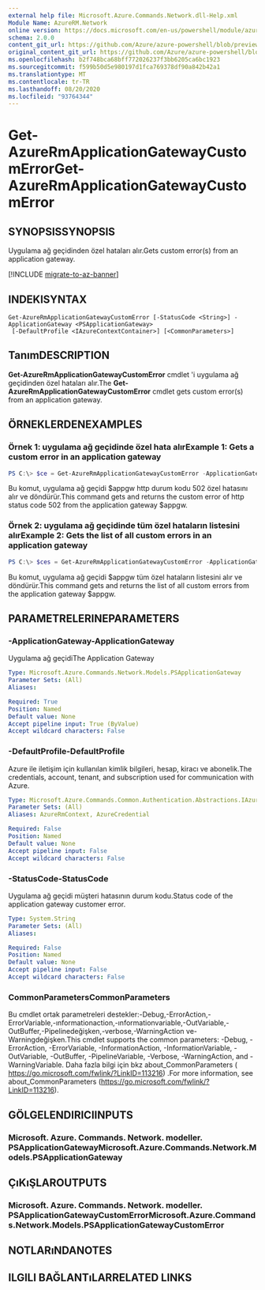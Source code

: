 ```yaml
---
external help file: Microsoft.Azure.Commands.Network.dll-Help.xml
Module Name: AzureRM.Network
online version: https://docs.microsoft.com/en-us/powershell/module/azurerm.network/get-azurermapplicationgatewaycustomerror
schema: 2.0.0
content_git_url: https://github.com/Azure/azure-powershell/blob/preview/src/ResourceManager/Network/Commands.Network/help/Get-AzureRmApplicationGatewayCustomError.md
original_content_git_url: https://github.com/Azure/azure-powershell/blob/preview/src/ResourceManager/Network/Commands.Network/help/Get-AzureRmApplicationGatewayCustomError.md
ms.openlocfilehash: b2f748bca68bff772026237f3bb6205ca6bc1923
ms.sourcegitcommit: f599b50d5e980197d1fca769378df90a842b42a1
ms.translationtype: MT
ms.contentlocale: tr-TR
ms.lasthandoff: 08/20/2020
ms.locfileid: "93764344"
---
```

# <span data-ttu-id="a35c7-101">Get-AzureRmApplicationGatewayCustomError</span><span class="sxs-lookup"><span data-stu-id="a35c7-101">Get-AzureRmApplicationGatewayCustomError</span></span>

## <span data-ttu-id="a35c7-102">SYNOPSIS</span><span class="sxs-lookup"><span data-stu-id="a35c7-102">SYNOPSIS</span></span>
<span data-ttu-id="a35c7-103">Uygulama ağ geçidinden özel hataları alır.</span><span class="sxs-lookup"><span data-stu-id="a35c7-103">Gets custom error(s) from an application gateway.</span></span>

[!INCLUDE [migrate-to-az-banner](../../includes/migrate-to-az-banner.md)]

## <span data-ttu-id="a35c7-104">INDEKI</span><span class="sxs-lookup"><span data-stu-id="a35c7-104">SYNTAX</span></span>

```
Get-AzureRmApplicationGatewayCustomError [-StatusCode <String>] -ApplicationGateway <PSApplicationGateway>
 [-DefaultProfile <IAzureContextContainer>] [<CommonParameters>]
```

## <span data-ttu-id="a35c7-105">Tanım</span><span class="sxs-lookup"><span data-stu-id="a35c7-105">DESCRIPTION</span></span>
<span data-ttu-id="a35c7-106">**Get-AzureRmApplicationGatewayCustomError** cmdlet 'i uygulama ağ geçidinden özel hataları alır.</span><span class="sxs-lookup"><span data-stu-id="a35c7-106">The **Get-AzureRmApplicationGatewayCustomError** cmdlet gets custom error(s) from an application gateway.</span></span>

## <span data-ttu-id="a35c7-107">ÖRNEKLERDEN</span><span class="sxs-lookup"><span data-stu-id="a35c7-107">EXAMPLES</span></span>

### <span data-ttu-id="a35c7-108">Örnek 1: uygulama ağ geçidinde özel hata alır</span><span class="sxs-lookup"><span data-stu-id="a35c7-108">Example 1: Gets a custom error in an application gateway</span></span>
```powershell
PS C:\> $ce = Get-AzureRmApplicationGatewayCustomError -ApplicationGateway $appgw -StatusCode HttpStatus502
```

<span data-ttu-id="a35c7-109">Bu komut, uygulama ağ geçidi $appgw http durum kodu 502 özel hatasını alır ve döndürür.</span><span class="sxs-lookup"><span data-stu-id="a35c7-109">This command gets and returns the custom error of http status code 502 from the application gateway $appgw.</span></span>

### <span data-ttu-id="a35c7-110">Örnek 2: uygulama ağ geçidinde tüm özel hataların listesini alır</span><span class="sxs-lookup"><span data-stu-id="a35c7-110">Example 2: Gets the list of all custom errors in an application gateway</span></span>
```powershell
PS C:\> $ces = Get-AzureRmApplicationGatewayCustomError -ApplicationGateway $appgw
```

<span data-ttu-id="a35c7-111">Bu komut, uygulama ağ geçidi $appgw tüm özel hataların listesini alır ve döndürür.</span><span class="sxs-lookup"><span data-stu-id="a35c7-111">This command gets and returns the list of all custom errors from the application gateway $appgw.</span></span>

## <span data-ttu-id="a35c7-112">PARAMETRELERINE</span><span class="sxs-lookup"><span data-stu-id="a35c7-112">PARAMETERS</span></span>

### <span data-ttu-id="a35c7-113">-ApplicationGateway</span><span class="sxs-lookup"><span data-stu-id="a35c7-113">-ApplicationGateway</span></span>
<span data-ttu-id="a35c7-114">Uygulama ağ geçidi</span><span class="sxs-lookup"><span data-stu-id="a35c7-114">The Application Gateway</span></span>

```yaml
Type: Microsoft.Azure.Commands.Network.Models.PSApplicationGateway
Parameter Sets: (All)
Aliases:

Required: True
Position: Named
Default value: None
Accept pipeline input: True (ByValue)
Accept wildcard characters: False
```

### <span data-ttu-id="a35c7-115">-DefaultProfile</span><span class="sxs-lookup"><span data-stu-id="a35c7-115">-DefaultProfile</span></span>
<span data-ttu-id="a35c7-116">Azure ile iletişim için kullanılan kimlik bilgileri, hesap, kiracı ve abonelik.</span><span class="sxs-lookup"><span data-stu-id="a35c7-116">The credentials, account, tenant, and subscription used for communication with Azure.</span></span>

```yaml
Type: Microsoft.Azure.Commands.Common.Authentication.Abstractions.IAzureContextContainer
Parameter Sets: (All)
Aliases: AzureRmContext, AzureCredential

Required: False
Position: Named
Default value: None
Accept pipeline input: False
Accept wildcard characters: False
```

### <span data-ttu-id="a35c7-117">-StatusCode</span><span class="sxs-lookup"><span data-stu-id="a35c7-117">-StatusCode</span></span>
<span data-ttu-id="a35c7-118">Uygulama ağ geçidi müşteri hatasının durum kodu.</span><span class="sxs-lookup"><span data-stu-id="a35c7-118">Status code of the application gateway customer error.</span></span>

```yaml
Type: System.String
Parameter Sets: (All)
Aliases:

Required: False
Position: Named
Default value: None
Accept pipeline input: False
Accept wildcard characters: False
```

### <span data-ttu-id="a35c7-119">CommonParameters</span><span class="sxs-lookup"><span data-stu-id="a35c7-119">CommonParameters</span></span>
<span data-ttu-id="a35c7-120">Bu cmdlet ortak parametreleri destekler:-Debug,-ErrorAction,-ErrorVariable,-ınformationaction,-ınformationvariable,-OutVariable,-OutBuffer,-Pipelinedeğişken,-verbose,-WarningAction ve-Warningdeğişken.</span><span class="sxs-lookup"><span data-stu-id="a35c7-120">This cmdlet supports the common parameters: -Debug, -ErrorAction, -ErrorVariable, -InformationAction, -InformationVariable, -OutVariable, -OutBuffer, -PipelineVariable, -Verbose, -WarningAction, and -WarningVariable.</span></span> <span data-ttu-id="a35c7-121">Daha fazla bilgi için bkz about_CommonParameters ( https://go.microsoft.com/fwlink/?LinkID=113216) .</span><span class="sxs-lookup"><span data-stu-id="a35c7-121">For more information, see about_CommonParameters (https://go.microsoft.com/fwlink/?LinkID=113216).</span></span>

## <span data-ttu-id="a35c7-122">GÖLGELENDIRICI</span><span class="sxs-lookup"><span data-stu-id="a35c7-122">INPUTS</span></span>

### <span data-ttu-id="a35c7-123">Microsoft. Azure. Commands. Network. modeller. PSApplicationGateway</span><span class="sxs-lookup"><span data-stu-id="a35c7-123">Microsoft.Azure.Commands.Network.Models.PSApplicationGateway</span></span>

## <span data-ttu-id="a35c7-124">ÇıKıŞLAR</span><span class="sxs-lookup"><span data-stu-id="a35c7-124">OUTPUTS</span></span>

### <span data-ttu-id="a35c7-125">Microsoft. Azure. Commands. Network. modeller. PSApplicationGatewayCustomError</span><span class="sxs-lookup"><span data-stu-id="a35c7-125">Microsoft.Azure.Commands.Network.Models.PSApplicationGatewayCustomError</span></span>

## <span data-ttu-id="a35c7-126">NOTLARıNDA</span><span class="sxs-lookup"><span data-stu-id="a35c7-126">NOTES</span></span>

## <span data-ttu-id="a35c7-127">ILGILI BAĞLANTıLAR</span><span class="sxs-lookup"><span data-stu-id="a35c7-127">RELATED LINKS</span></span>
